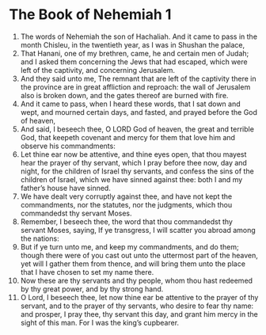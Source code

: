 ﻿# The Book of Nehemiah 1
1. The words of Nehemiah the son of Hachaliah. And it came to pass in the month Chisleu, in the twentieth year, as I was in Shushan the palace, 
2. That Hanani, one of my brethren, came, he and certain men of Judah; and I asked them concerning the Jews that had escaped, which were left of the captivity, and concerning Jerusalem. 
3. And they said unto me, The remnant that are left of the captivity there in the province are in great affliction and reproach: the wall of Jerusalem also is broken down, and the gates thereof are burned with fire. 
4.  And it came to pass, when I heard these words, that I sat down and wept, and mourned certain days, and fasted, and prayed before the God of heaven, 
5. And said, I beseech thee, O LORD God of heaven, the great and terrible God, that keepeth covenant and mercy for them that love him and observe his commandments: 
6. Let thine ear now be attentive, and thine eyes open, that thou mayest hear the prayer of thy servant, which I pray before thee now, day and night, for the children of Israel thy servants, and confess the sins of the children of Israel, which we have sinned against thee: both I and my father’s house have sinned. 
7. We have dealt very corruptly against thee, and have not kept the commandments, nor the statutes, nor the judgments, which thou commandedst thy servant Moses. 
8. Remember, I beseech thee, the word that thou commandedst thy servant Moses, saying, If ye transgress, I will scatter you abroad among the nations: 
9. But if ye turn unto me, and keep my commandments, and do them; though there were of you cast out unto the uttermost part of the heaven, yet will I gather them from thence, and will bring them unto the place that I have chosen to set my name there. 
10. Now these are thy servants and thy people, whom thou hast redeemed by thy great power, and by thy strong hand. 
11. O Lord, I beseech thee, let now thine ear be attentive to the prayer of thy servant, and to the prayer of thy servants, who desire to fear thy name: and prosper, I pray thee, thy servant this day, and grant him mercy in the sight of this man. For I was the king’s cupbearer. 
